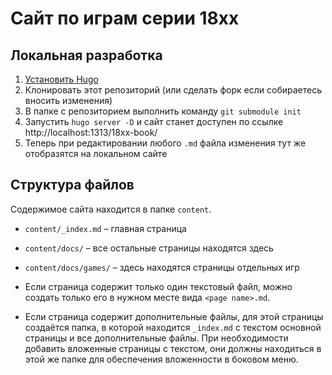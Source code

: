 # Сайт по играм серии 18xx

## Локальная разработка

1. [Установить Hugo](https://gohugo.io/getting-started/quick-start/)
2. Клонировать этот репозиторий (или сделать форк если собираетесь вносить изменения)
3. В папке с репозиторием выполнить команду `git submodule init`
4. Запустить `hugo server -D` и сайт станет доступен по ссылке http://localhost:1313/18xx-book/
5. Теперь при редактировании любого `.md` файла изменения тут же отобразятся на локальном сайте

## Структура файлов

Содержимое сайта находится в папке `content`.

* `content/_index.md` – главная страница
* `content/docs/` – все остальные страницы находятся здесь
* `content/docs/games/` – здесь находятся страницы отдельных игр

* Если страница содержит только один текстовый файл, можно создать только его в
нужном месте вида `<page name>.md`.
* Если страница содержит дополнительные файлы, для этой страницы создаётся папка,
в которой находится `_index.md` с текстом основной страницы и все дополнительные
файлы. При необходимости добавить вложенные страницы с текстом, они должны находиться
в этой же папке для обеспечения вложенности в боковом меню.

